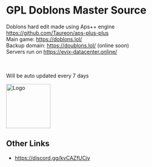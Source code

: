 # GPL Doblons Master Source
Doblons hard edit made using Aps++ engine https://github.com/Taureon/aps-plus-plus
<br>
Main game: https://doblons.lol/ <br>
Backup domain: https://doublons.lol/ (online soon) <br>
Servers run on https://evix-datacenter.online/

<br><br>
Will be auto updated every 7 days

<img alt="Logo" src="https://doblons.lol/img_rounded2.png" width="120" />

## Other Links
- https://discord.gg/kvCAZfUCjy
